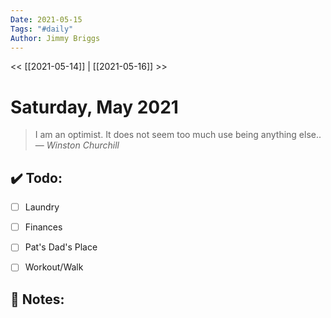```yaml
---
Date: 2021-05-15
Tags: "#daily"
Author: Jimmy Briggs
---
```


<< [[2021-05-14]] | [[2021-05-16]] >>

# Saturday, May 2021

> I am an optimist. It does not seem too much use being anything else..
> &mdash; <cite>Winston Churchill</cite>


## ✔️ Todo:

- [ ] Laundry
- [ ] Finances
- [ ] Pat's Dad's Place
- [ ] Workout/Walk



## 📝 Notes:
